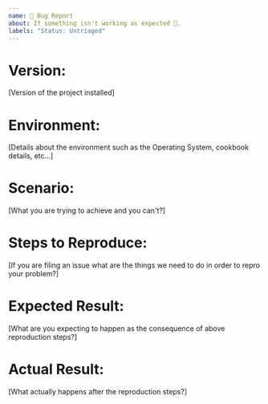 ```yaml
---
name: 🐛 Bug Report
about: If something isn't working as expected 🤔.
labels: "Status: Untriaged"
---
```


# Version:

[Version of the project installed]

# Environment:

[Details about the environment such as the Operating System, cookbook details, etc...]

# Scenario:

[What you are trying to achieve and you can't?]

# Steps to Reproduce:

[If you are filing an issue what are the things we need to do in order to repro your problem?]

# Expected Result:

[What are you expecting to happen as the consequence of above reproduction steps?]

# Actual Result:

[What actually happens after the reproduction steps?]
